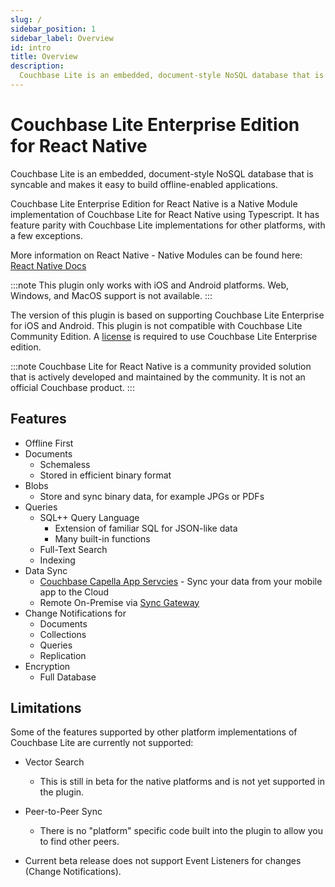 ```yaml
---
slug: /
sidebar_position: 1 
sidebar_label: Overview
id: intro
title: Overview 
description:
  Couchbase Lite is an embedded, document-style NoSQL database that is syncable and makes it easy to build offline-enabled applications.
---
```


# Couchbase Lite Enterprise Edition for React Native 

Couchbase Lite is an embedded, document-style NoSQL database that is syncable and makes it easy to build offline-enabled applications.

Couchbase Lite Enterprise Edition for React Native is a Native Module implementation of Couchbase Lite for React Native using Typescript. It has feature parity with Couchbase Lite implementations for other platforms, with a few exceptions.

More information on React Native - Native Modules can be found here: [React Native Docs](https://reactnative.dev/docs/native-modules-intro)

:::note
This plugin only works with iOS and Android platforms.  Web, Windows, and MacOS support is not available.
:::

The version of this plugin is based on supporting Couchbase Lite Enterprise for iOS and Android.  This plugin is not compatible with Couchbase Lite Community Edition.  A [license](https://www.couchbase.com/pricing/) is required to use Couchbase Lite Enterprise edition.  

:::note
Couchbase Lite for React Native is a community provided solution that is actively developed and maintained by the community.  It is not an official Couchbase product.
:::

## Features
* Offline First
* Documents
 	- Schemaless 
 	- Stored in efficient binary format 
* Blobs
 	- Store and sync binary data, for example JPGs or PDFs
* Queries
 	- SQL++ Query Language
		- Extension of familiar SQL for JSON-like data 
		- Many built-in functions
	- Full-Text Search
	- Indexing
* Data Sync
	- [Couchbase Capella App Servcies](https://www.couchbase.com/products/capella) - Sync your data from your mobile app to the Cloud 
	- Remote On-Premise via [Sync Gateway](https://www.couchbase.com/products/sync-gateway)
* Change Notifications for
	- Documents
	- Collections
	- Queries
	- Replication
* Encryption
	- Full Database 

## Limitations
Some of the features supported by other platform implementations of Couchbase Lite are currently not supported:

* Vector Search
	- This is still in beta for the native platforms and is not yet supported in the plugin.

* Peer-to-Peer Sync
	- There is no "platform" specific code built into the plugin to allow you to find other peers.

* Current beta release does not support Event Listeners for changes (Change Notifications). 